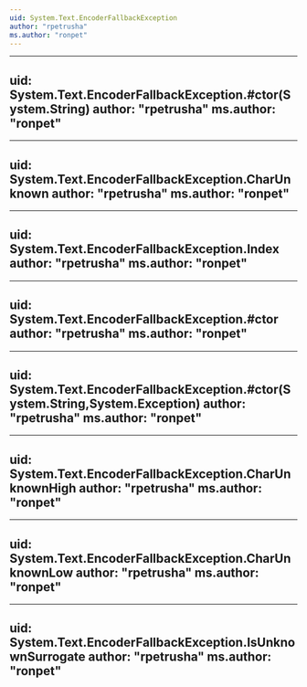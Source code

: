 ```yaml
---
uid: System.Text.EncoderFallbackException
author: "rpetrusha"
ms.author: "ronpet"
---
```


---
uid: System.Text.EncoderFallbackException.#ctor(System.String)
author: "rpetrusha"
ms.author: "ronpet"
---

---
uid: System.Text.EncoderFallbackException.CharUnknown
author: "rpetrusha"
ms.author: "ronpet"
---

---
uid: System.Text.EncoderFallbackException.Index
author: "rpetrusha"
ms.author: "ronpet"
---

---
uid: System.Text.EncoderFallbackException.#ctor
author: "rpetrusha"
ms.author: "ronpet"
---

---
uid: System.Text.EncoderFallbackException.#ctor(System.String,System.Exception)
author: "rpetrusha"
ms.author: "ronpet"
---

---
uid: System.Text.EncoderFallbackException.CharUnknownHigh
author: "rpetrusha"
ms.author: "ronpet"
---

---
uid: System.Text.EncoderFallbackException.CharUnknownLow
author: "rpetrusha"
ms.author: "ronpet"
---

---
uid: System.Text.EncoderFallbackException.IsUnknownSurrogate
author: "rpetrusha"
ms.author: "ronpet"
---
